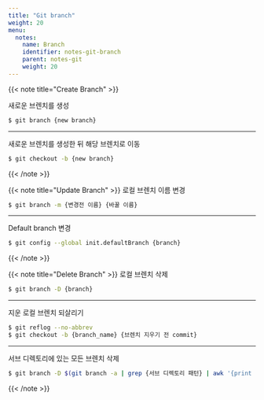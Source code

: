 ```yaml
---
title: "Git branch"
weight: 20
menu:
  notes:
    name: Branch
    identifier: notes-git-branch
    parent: notes-git
    weight: 20
---
```



<!-- Create Branch -->
{{< note title="Create Branch" >}}

새로운 브렌치를 생성
```bash
$ git branch {new branch}
```

---

새로운 브렌치를 생성한 뒤 해당 브렌치로 이동
```bash
$ git checkout -b {new branch}
```

{{< /note >}}

<!-- Update Branch -->
{{< note title="Update Branch" >}}
로컬 브렌치 이름 변경
```bash
$ git branch -m {변경전 이름} {바꿀 이름}
```
---
Default branch 변경
```bash
$ git config --global init.defaultBranch {branch}
```
{{< /note >}}

<!-- Delete Branch -->
{{< note title="Delete Branch" >}}
로컬 브렌치 삭제
```bash
$ git branch -D {branch}
```
---
지운 로컬 브렌치 되살리기
```bash
$ git reflog --no-abbrev
$ git checkout -b {branch_name} {브렌치 지우기 전 commit}
```
---
서브 디렉토리에 있는 모든 브렌치 삭제
```bash
$ git branch -D $(git branch -a | grep {서브 디렉토리 패턴} | awk '{print $1}')
```
{{< /note >}}
